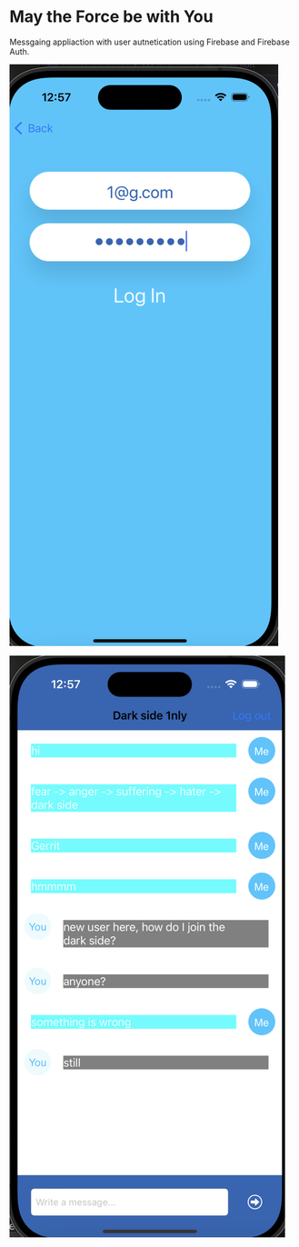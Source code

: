 # May the Force be with You

Messgaing appliaction with user autnetication using Firebase and Firebase Auth.

![Login Screen](chat1.png)

![Chat Screen](chat2.png)
